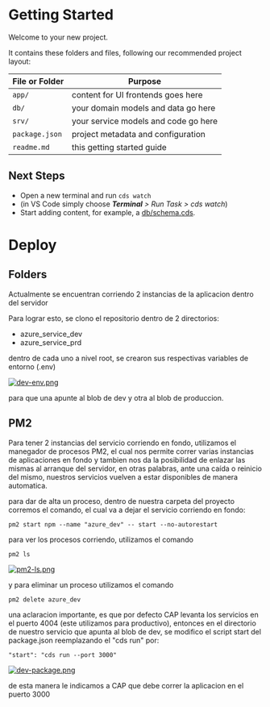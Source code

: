 # Getting Started

Welcome to your new project.

It contains these folders and files, following our recommended project layout:

File or Folder | Purpose
---------|----------
`app/` | content for UI frontends goes here
`db/` | your domain models and data go here
`srv/` | your service models and code go here
`package.json` | project metadata and configuration
`readme.md` | this getting started guide


## Next Steps

- Open a new terminal and run `cds watch` 
- (in VS Code simply choose _**Terminal** > Run Task > cds watch_)
- Start adding content, for example, a [db/schema.cds](db/schema.cds).


# Deploy 

## Folders

Actualmente se encuentran corriendo 2 instancias de la aplicacion dentro del servidor

Para lograr esto, se clono el repositorio dentro de 2 directorios:

- azure_service_dev
- azure_service_prd

dentro de cada uno a nivel root, se crearon sus respectivas variables de entorno (.env)

[![dev-env.png](https://i.postimg.cc/t4cPf3GH/dev-env.png)](https://postimg.cc/NK152r0N)

para que una apunte al blob de dev y otra al blob de produccion.

## PM2

Para tener 2 instancias del servicio corriendo en fondo, utilizamos el manegador de procesos PM2, el cual nos permite correr varias instancias de aplicaciones en fondo y tambien nos da la posibilidad de enlazar
las mismas al arranque del servidor, en otras palabras, ante una caída o reinicio del mismo, nuestros servicios vuelven a estar disponibles de manera automatica. 

para dar de alta un proceso, dentro de nuestra carpeta del proyecto corremos el comando, el cual va a dejar el servicio corriendo en fondo:

`pm2 start npm --name "azure_dev" -- start --no-autorestart`

para ver los procesos corriendo, utilizamos el comando

`pm2 ls`

[![pm2-ls.png](https://i.postimg.cc/DzbsKS74/pm2-ls.png)](https://postimg.cc/FfN1ysdh)

y para eliminar un proceso utilizamos el comando

`pm2 delete azure_dev`

una aclaracion importante, es que por defecto CAP levanta los servicios en el puerto 4004 (este utilizamos para productivo), entonces en el directorio de nuestro servicio que apunta al blob de dev, se modifico el script start del package.json reemplazando el "cds run" por:

 `"start": "cds run --port 3000"`

[![dev-package.png](https://i.postimg.cc/G2wD3bp7/dev-package.png)](https://postimg.cc/sBmxwd77)

de esta manera le indicamos a CAP que debe correr la aplicacion en el puerto 3000
